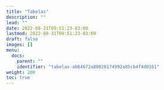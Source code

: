 ```yaml
---
title: "Tabelas"
description: ""
lead: ""
date: 2022-08-31T09:51:23-03:00
lastmod: 2022-08-31T09:51:23-03:00
draft: false
images: []
menu:
  docs:
    parent: ""
    identifier: "tabelas-ab64672a80026174992a85cb4f4d0161"
weight: 200
toc: true
---
```

